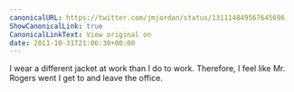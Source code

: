 ```yaml
---
canonicalURL: https://twitter.com/jmjordan/status/131114849567645696
ShowCanonicalLink: true
CanonicalLinkText: View original on
date: 2011-10-31T21:06:30+00:00
---
```

I wear a different jacket at work than I do to work. Therefore, I feel like Mr. Rogers went I get to and leave the office.